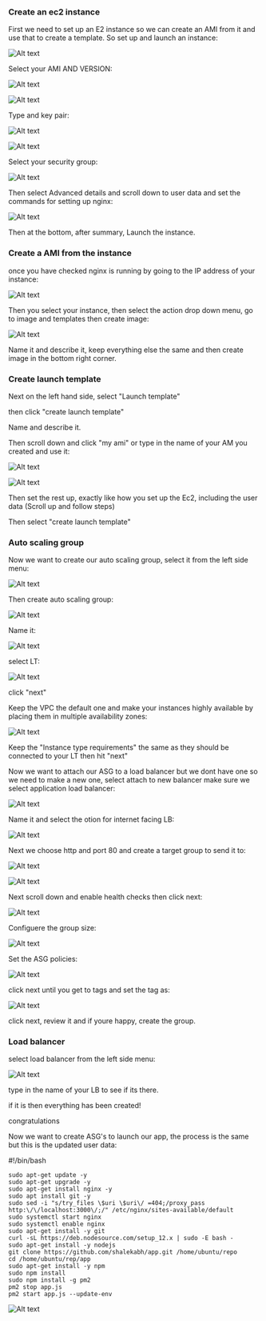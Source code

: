 ### Create an ec2 instance

First we need to set up an E2 instance so we can create an AMI from it and use that to create a template. So set up and launch an instance:

![Alt text](pics_for_mds/nginx%20new.png)

Select your AMI AND VERSION:

![Alt text](pics_for_mds/ami.png)

![Alt text](pics_for_mds/ubuntu%20version.png)

Type and key pair:

![Alt text](pics_for_mds/instance%20type.png)

![Alt text](pics_for_mds/aws%20key.png)

Select your security group:

![Alt text](pics_for_mds/select%20sg.png)

Then select Advanced details and scroll down to user data and set the commands for setting up nginx:

![Alt text](pics_for_mds/user%20data.png)

Then at the bottom, after summary, Launch the instance.

### Create a AMI from the instance

once you have checked nginx is running by going to the IP address of your instance:

![Alt text](pics_for_mds/welcome%20to%20nginx.png)

Then you select your instance, then select the action drop down menu, go to image and templates then create image:

![Alt text](pics_for_mds/create%20ami.png)

Name it and describe it, keep everything else the same and then create image in the bottom right corner.

### Create launch template

Next on the left hand side, select "Launch template"

then click "create launch template"

Name and describe it.

Then scroll down and click "my ami" or type in the name of your AM you created and use it:

![Alt text](pics_for_mds/launch%20template%20ami.png)

![Alt text](pics_for_mds/launch%20template%20ami2.png)

Then set the rest up, exactly like how you set up the Ec2, including the user data (Scroll up and follow steps)

Then select "create launch template"

### Auto scaling group

Now we want to create our auto scaling group, select it from the left side menu:

![Alt text](pics_for_mds/left%20side%20asg.png)

Then create auto scaling group:

![Alt text](pics_for_mds/slect%20asg.png)

Name it:

![Alt text](pics_for_mds/asg%20name.png)

select LT:

![Alt text](pics_for_mds/select%20lt.png)

click "next"

Keep the VPC the default one and make your instances highly available by placing them in multiple availability zones:

![Alt text](pics_for_mds/AZ.png)

Keep the "Instance type requirements" the same as they should be connected to your LT then hit "next"

Now we want to attach our ASG to a load balancer but we dont have one so we need to make a new one, select attach to new balancer make sure we select application load balancer:

![Alt text](pics_for_mds/new%20LB.png)

Name it and select the otion for internet facing LB:

![Alt text](pics_for_mds/internet%20facing.png)

Next we choose http and port 80 and create a target group to send it to:

![Alt text](pics_for_mds/port%2080.png)

![Alt text](pics_for_mds/Target%20group.png)


Next scroll down and enable health checks then click next:

![Alt text](pics_for_mds/health%20check.png)

Configuere the group size:

![Alt text](pics_for_mds/group%20size.png)

Set the ASG policies:

![Alt text](pics_for_mds/ASG%20policy.png)

click next until you get to tags and set the tag as:

![Alt text](pics_for_mds/tags.png)

click next, review it and  if youre happy, create the group.

### Load balancer

select load balancer from the left side menu:

![Alt text](pics_for_mds/LB.png)

type in the name of your LB to see if its there.

if it is then everything has been created!

congratulations


Now we want to create ASG's to launch our app, the process is the same but this is the updated user data:

#!/bin/bash
```
sudo apt-get update -y
sudo apt-get upgrade -y
sudo apt-get install nginx -y
sudo apt install git -y
sudo sed -i "s/try_files \$uri \$uri\/ =404;/proxy_pass http:\/\/localhost:3000\/;/" /etc/nginx/sites-available/default
sudo systemctl start nginx
sudo systemctl enable nginx
sudo apt-get install -y git
curl -sL https://deb.nodesource.com/setup_12.x | sudo -E bash -
sudo apt-get install -y nodejs
git clone https://github.com/shalekabh/app.git /home/ubuntu/repo
cd /home/ubuntu/rep/app
sudo apt-get install -y npm
sudo npm install
sudo npm install -g pm2
pm2 stop app.js
pm2 start app.js --update-env
```

![Alt text](pics_for_mds/2023-05-23%20(1).png)